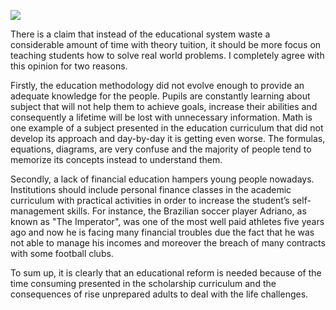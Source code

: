 ![](http://imgh.us/Untitled_876.png)

There is a claim that instead of the educational system waste a considerable amount of time with theory tuition, it should be more focus on teaching students how to solve real world problems. I completely agree with this opinion for two reasons.

Firstly, the education methodology did not evolve enough to provide an adequate knowledge for the people. Pupils are constantly learning about subject that will not help them to achieve goals, increase their abilities and consequently a lifetime will be lost with unnecessary information. Math is one example of a subject presented in the education curriculum that did not develop its approach and day-by-day it is getting even worse. The formulas, equations, diagrams, are very confuse and the majority of people tend to memorize its concepts instead to understand them.

Secondly, a lack of financial education hampers young people nowadays. Institutions should include personal finance classes in the academic curriculum with practical activities in order to increase the student’s self-management skills. For instance, the Brazilian soccer player Adriano, as known as "The Imperator", was one of the most well paid athletes five years ago and now he is facing many financial troubles due the fact that he was not able to manage his incomes and moreover the breach of many contracts with some football clubs.

To sum up, it is clearly that an educational reform is needed because of the time consuming presented in the scholarship curriculum and the consequences of rise unprepared adults to deal with the life challenges.

